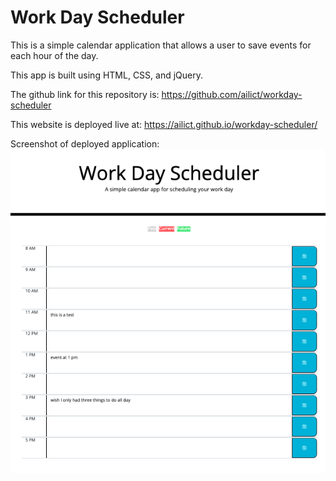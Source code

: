 # Work Day Scheduler

This is a simple calendar application that allows a user to save events for each hour of the day. 

This app is built using HTML, CSS, and jQuery. 

The github link for this repository is: https://github.com/ailict/workday-scheduler

This website is deployed live at: https://ailict.github.io/workday-scheduler/

Screenshot of deployed application:
<img src="./assets/images/workdayimage.png">
